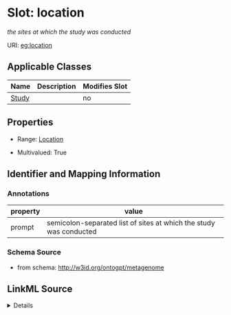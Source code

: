 

# Slot: location


_the sites at which the study was conducted_



URI: [eg:location](http://w3id.org/ontogpt/environmental-metagenome/location)



<!-- no inheritance hierarchy -->





## Applicable Classes

| Name | Description | Modifies Slot |
| --- | --- | --- |
| [Study](Study.md) |  |  no  |







## Properties

* Range: [Location](Location.md)

* Multivalued: True





## Identifier and Mapping Information





### Annotations

| property | value |
| --- | --- |
| prompt | semicolon-separated list of sites at which the study was conducted |



### Schema Source


* from schema: http://w3id.org/ontogpt/metagenome




## LinkML Source

<details>
```yaml
name: location
annotations:
  prompt:
    tag: prompt
    value: semicolon-separated list of sites at which the study was conducted
description: the sites at which the study was conducted
from_schema: http://w3id.org/ontogpt/metagenome
rank: 1000
multivalued: true
alias: location
owner: Study
domain_of:
- Study
range: Location

```
</details>